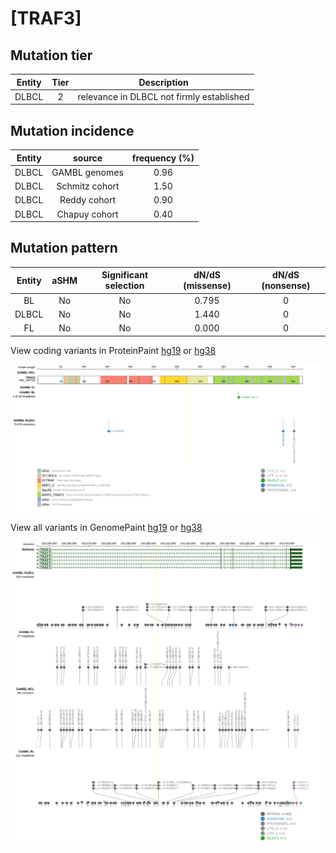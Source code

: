 # [TRAF3]

## Mutation tier

|Entity|Tier|Description                              |
|:------:|:----:|-----------------------------------------|
|DLBCL |2   |relevance in DLBCL not firmly established|
## Mutation incidence

|Entity|source        |frequency (%)|
|:------:|:--------------:|:-------------:|
|DLBCL |GAMBL genomes |0.96         |
|DLBCL |Schmitz cohort|1.50         |
|DLBCL |Reddy cohort  |0.90         |
|DLBCL |Chapuy cohort |0.40         |

## Mutation pattern

|Entity|aSHM|Significant selection|dN/dS (missense)|dN/dS (nonsense)|
|:------:|:----:|:---------------------:|:----------------:|:----------------:|
|BL    |No  |No                   |0.795           |0               |
|DLBCL |No  |No                   |1.440           |0               |
|FL    |No  |No                   |0.000           |0               |




View coding variants in ProteinPaint [hg19](https://www.bcgsc.ca/downloads/morinlab/GAMBL/test/genes/TRAF3_protein.html)  or [hg38](https://www.bcgsc.ca/downloads/morinlab/GAMBL/test/genes/TRAF3_protein_hg38.html)

![image](images/proteinpaint/TRAF3_NM_145725.svg)

View all variants in GenomePaint [hg19](https://www.bcgsc.ca/downloads/morinlab/GAMBL/test/genes/TRAF3.html)  or [hg38](https://www.bcgsc.ca/downloads/morinlab/GAMBL/test/genes/TRAF3_hg38.html)

![image](images/proteinpaint/TRAF3.svg)
